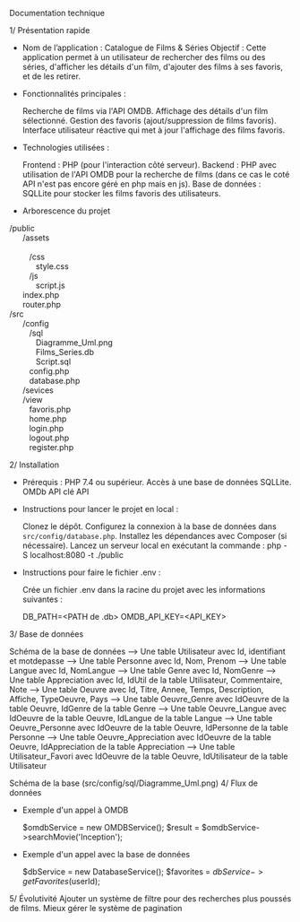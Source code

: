 Documentation technique 

1/ Présentation rapide

- Nom de l’application  : Catalogue de Films & Séries
  Objectif : Cette application permet à un utilisateur de rechercher des films ou des séries, d'afficher les détails d'un film, d'ajouter des films à ses favoris, et de les retirer.


- Fonctionnalités principales :

   Recherche de films via l'API OMDB.
   Affichage des détails d'un film sélectionné.
   Gestion des favoris (ajout/suppression de films favoris).
   Interface utilisateur réactive qui met à jour l'affichage des films favoris.

- Technologies utilisées :

   Frontend : PHP (pour l'interaction côté serveur).
   Backend : PHP avec utilisation de l'API OMDB pour la recherche de films (dans ce cas le coté API n'est pas encore géré en php mais en js).
   Base de données : SQLLite pour stocker les films favoris des utilisateurs.

- Arborescence du projet

/public
    <br>&nbsp;&nbsp;&nbsp;&nbsp;&nbsp;&nbsp;/assets 			
	<br>&nbsp;&nbsp;&nbsp;&nbsp;&nbsp;&nbsp;&nbsp;&nbsp;&nbsp;/css
	   <br>&nbsp;&nbsp;&nbsp;&nbsp;&nbsp;&nbsp;&nbsp;&nbsp;&nbsp;&nbsp;&nbsp;&nbsp;style.css
	<br>&nbsp;&nbsp;&nbsp;&nbsp;&nbsp;&nbsp;&nbsp;&nbsp;&nbsp;/js
	   <br>&nbsp;&nbsp;&nbsp;&nbsp;&nbsp;&nbsp;&nbsp;&nbsp;&nbsp;&nbsp;&nbsp;&nbsp;script.js
    <br>&nbsp;&nbsp;&nbsp;&nbsp;&nbsp;&nbsp;index.php
    <br>&nbsp;&nbsp;&nbsp;&nbsp;&nbsp;&nbsp;router.php
<br>/src
    <br>&nbsp;&nbsp;&nbsp;&nbsp;&nbsp;&nbsp;/config
	<br>&nbsp;&nbsp;&nbsp;&nbsp;&nbsp;&nbsp;&nbsp;&nbsp;&nbsp;/sql
	   <br>&nbsp;&nbsp;&nbsp;&nbsp;&nbsp;&nbsp;&nbsp;&nbsp;&nbsp;&nbsp;&nbsp;&nbsp;Diagramme_Uml.png
	   <br>&nbsp;&nbsp;&nbsp;&nbsp;&nbsp;&nbsp;&nbsp;&nbsp;&nbsp;&nbsp;&nbsp;&nbsp;Films_Series.db
	   <br>&nbsp;&nbsp;&nbsp;&nbsp;&nbsp;&nbsp;&nbsp;&nbsp;&nbsp;&nbsp;&nbsp;&nbsp;Script.sql
	<br>&nbsp;&nbsp;&nbsp;&nbsp;&nbsp;&nbsp;&nbsp;&nbsp;&nbsp;config.php
	<br>&nbsp;&nbsp;&nbsp;&nbsp;&nbsp;&nbsp;&nbsp;&nbsp;&nbsp;database.php
    <br>&nbsp;&nbsp;&nbsp;&nbsp;&nbsp;&nbsp;/sevices
    <br>&nbsp;&nbsp;&nbsp;&nbsp;&nbsp;&nbsp;/view
	<br>&nbsp;&nbsp;&nbsp;&nbsp;&nbsp;&nbsp;&nbsp;&nbsp;&nbsp;favoris.php
        <br>&nbsp;&nbsp;&nbsp;&nbsp;&nbsp;&nbsp;&nbsp;&nbsp;&nbsp;home.php 
        <br>&nbsp;&nbsp;&nbsp;&nbsp;&nbsp;&nbsp;&nbsp;&nbsp;&nbsp;login.php
	<br>&nbsp;&nbsp;&nbsp;&nbsp;&nbsp;&nbsp;&nbsp;&nbsp;&nbsp;logout.php
        <br>&nbsp;&nbsp;&nbsp;&nbsp;&nbsp;&nbsp;&nbsp;&nbsp;&nbsp;register.php
    
2/ Installation

- Prérequis  :
     PHP 7.4 ou supérieur.
     Accès à une base de données SQLLite.
     OMDb API clé API 

- Instructions pour lancer le projet en local :

     Clonez le dépôt.
     Configurez la connexion à la base de données dans `src/config/database.php`.
     Installez les dépendances avec Composer (si nécessaire).
     Lancez un serveur local en exécutant la commande : php -S localhost:8080 -t ./public

- Instructions pour faire le fichier .env :

    Crée un fichier .env dans la racine du projet avec les informations suivantes :

     DB_PATH=<PATH de .db> 
     OMDB_API_KEY=<API_KEY>

3/ Base de données

Schéma de la base de données
		--> Une table Utilisateur avec Id, identifiant et motdepasse
		--> Une table Personne avec Id, Nom, Prenom
		--> Une table Langue avec Id, NomLangue 
		--> Une table Genre avec Id, NomGenre 
		--> Une table Appreciation avec Id, IdUtil de la table Utilisateur, Commentaire, Note
		--> Une table Oeuvre avec Id, Titre, Annee, Temps, Description, Affiche, TypeOeuvre, Pays 
		--> Une table Oeuvre_Genre avec IdOeuvre de la table Oeuvre, IdGenre de la table Genre
		--> Une table Oeuvre_Langue avec IdOeuvre de la table Oeuvre, IdLangue de la table Langue
		--> Une table Oeuvre_Personne avec IdOeuvre de la table Oeuvre, IdPersonne de la table Personne
		--> Une table Oeuvre_Appreciation avec IdOeuvre de la table Oeuvre, IdAppreciation de la table Appreciation
		--> Une table Utilisateur_Favori avec IdOeuvre de la table Oeuvre, IdUtilisateur de la table Utilisateur

Schéma de la base (src/config/sql/Diagramme_Uml.png)
4/ Flux de données

- Exemple d'un appel à OMDB 

  $omdbService = new OMDBService();
  $result = $omdbService->searchMovie('Inception');

- Exemple d'un appel avec la base de données 

  $dbService = new DatabaseService();
  $favorites = $dbService->getFavorites($userId);


5/ Évolutivité
  Ajouter un système de filtre pour des recherches plus poussés de films.
  Mieux gérer le système de pagination 
